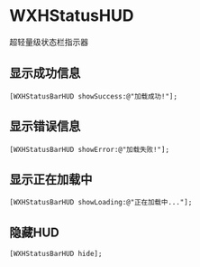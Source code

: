 # WXHStatusHUD
超轻量级状态栏指示器
## 显示成功信息
```objc
[WXHStatusBarHUD showSuccess:@"加载成功!"];
```
## 显示错误信息
```objc
[WXHStatusBarHUD showError:@"加载失败!"];
```
## 显示正在加载中
```objc
[WXHStatusBarHUD showLoading:@"正在加载中..."];
```
## 隐藏HUD
```objc
[WXHStatusBarHUD hide];
```


